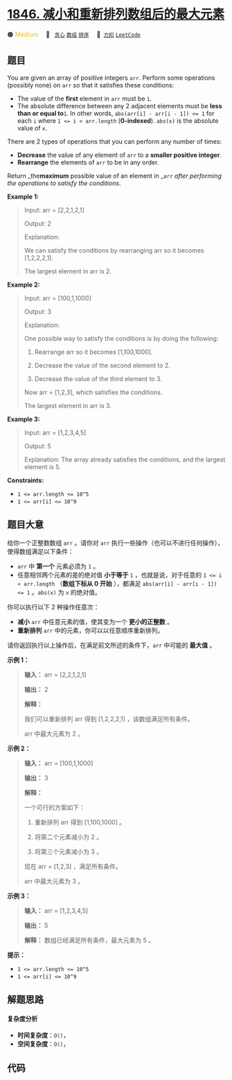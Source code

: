 # [1846. 减小和重新排列数组后的最大元素](https://2xiao.github.io/leetcode-js/problem/1846.html)

🟠 <font color=#ffb800>Medium</font>&emsp; 🔖&ensp; [`贪心`](/tag/greedy.md) [`数组`](/tag/array.md) [`排序`](/tag/sorting.md)&emsp; 🔗&ensp;[`力扣`](https://leetcode.cn/problems/maximum-element-after-decreasing-and-rearranging) [`LeetCode`](https://leetcode.com/problems/maximum-element-after-decreasing-and-rearranging)

## 题目

You are given an array of positive integers `arr`. Perform some operations
(possibly none) on `arr` so that it satisfies these conditions:

  * The value of the **first** element in `arr` must be `1`.
  * The absolute difference between any 2 adjacent elements must be **less than or equal to**`1`. In other words, `abs(arr[i] - arr[i - 1]) <= 1` for each `i` where `1 <= i < arr.length` (**0-indexed**). `abs(x)` is the absolute value of `x`.

There are 2 types of operations that you can perform any number of times:

  * **Decrease** the value of any element of `arr` to a **smaller positive integer**.
  * **Rearrange** the elements of `arr` to be in any order.

Return _the**maximum** possible value of an element in _`arr` _after
performing the operations to satisfy the conditions_.



**Example 1:**

> Input: arr = [2,2,1,2,1]
> 
> Output: 2
> 
> Explanation: 
> 
> We can satisfy the conditions by rearranging arr so it becomes [1,2,2,2,1].
> 
> The largest element in arr is 2.

**Example 2:**

> Input: arr = [100,1,1000]
> 
> Output: 3
> 
> Explanation: 
> 
> One possible way to satisfy the conditions is by doing the following:
> 
> 1. Rearrange arr so it becomes [1,100,1000].
> 
> 2. Decrease the value of the second element to 2.
> 
> 3. Decrease the value of the third element to 3.
> 
> Now arr = [1,2,3], which satisfies the conditions.
> 
> The largest element in arr is 3.

**Example 3:**

> Input: arr = [1,2,3,4,5]
> 
> Output: 5
> 
> Explanation: The array already satisfies the conditions, and the largest element is 5.

**Constraints:**

  * `1 <= arr.length <= 10^5`
  * `1 <= arr[i] <= 10^9`


## 题目大意

给你一个正整数数组 `arr` 。请你对 `arr` 执行一些操作（也可以不进行任何操作），使得数组满足以下条件：

  * `arr` 中 **第一个** 元素必须为 `1` 。
  * 任意相邻两个元素的差的绝对值 **小于等于** `1` ，也就是说，对于任意的 `1 <= i < arr.length` （**数组下标从 0 开始** ），都满足 `abs(arr[i] - arr[i - 1]) <= 1` 。`abs(x)` 为 `x` 的绝对值。

你可以执行以下 2 种操作任意次：

  * **减小** `arr` 中任意元素的值，使其变为一个 **更小的正整数** 。
  * **重新排列** `arr` 中的元素，你可以以任意顺序重新排列。

请你返回执行以上操作后，在满足前文所述的条件下，`arr` 中可能的 **最大值** 。

**示例 1：**

> 
> 
> 
> 
> 
> **输入：** arr = [2,2,1,2,1]
> 
> **输出：** 2
> 
> **解释：**
> 
> 我们可以重新排列 arr 得到 [1,2,2,2,1] ，该数组满足所有条件。
> 
> arr 中最大元素为 2 。
> 
> 

**示例 2：**

> 
> 
> 
> 
> 
> **输入：** arr = [100,1,1000]
> 
> **输出：** 3
> 
> **解释：**
> 
> 一个可行的方案如下：
> 
> 1. 重新排列 arr 得到 [1,100,1000] 。
> 
> 2. 将第二个元素减小为 2 。
> 
> 3. 将第三个元素减小为 3 。
> 
> 现在 arr = [1,2,3] ，满足所有条件。
> 
> arr 中最大元素为 3 。
> 
> 

**示例 3：**

> 
> 
> 
> 
> 
> **输入：** arr = [1,2,3,4,5]
> 
> **输出：** 5
> 
> **解释：** 数组已经满足所有条件，最大元素为 5 。
> 
> 

**提示：**

  * `1 <= arr.length <= 10^5`
  * `1 <= arr[i] <= 10^9`


## 解题思路

#### 复杂度分析

- **时间复杂度**：`O()`，
- **空间复杂度**：`O()`，

## 代码

```javascript

```